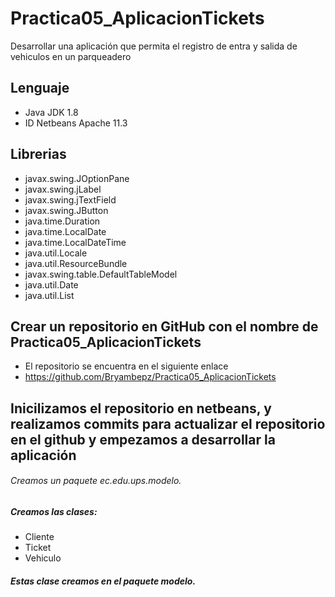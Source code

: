 # Practica05_AplicacionTickets
Desarrollar una aplicación que permita el registro de entra y salida de vehiculos en un parqueadero
## Lenguaje 
- Java JDK 1.8
- ID Netbeans Apache 11.3
## Librerias
- javax.swing.JOptionPane
- javax.swing.jLabel
- javax.swing.jTextField
- javax.swing.JButton
- java.time.Duration
- java.time.LocalDate
- java.time.LocalDateTime
- java.util.Locale
- java.util.ResourceBundle
- javax.swing.table.DefaultTableModel
- java.util.Date
- java.util.List
## Crear un repositorio en GitHub con el nombre de Practica05_AplicacionTickets
- El repositorio se encuentra en el siguiente enlace
- https://github.com/Bryambepz/Practica05_AplicacionTickets
## Inicilizamos el repositorio en netbeans, y realizamos commits para actualizar el repositorio en el github y empezamos a desarrollar la aplicación
###### Creamos un paquete ec.edu.ups.modelo.
##### Creamos las clases:
- Cliente
- Ticket
- Vehiculo
##### Estas clase creamos en el paquete modelo.
